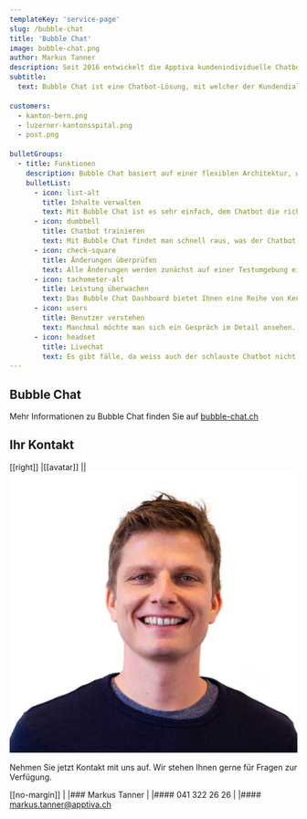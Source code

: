 ```yaml
---
templateKey: 'service-page'
slug: /bubble-chat
title: 'Bubble Chat'
image: bubble-chat.png
author: Markus Tanner
description: Seit 2016 entwickelt die Apptiva kundenindividuelle Chatbots für zahlreiche Schweizer Unternehmen. Über all diese Jahre hat sich ein Set an Tools, Technologien und Vorgehensweisen angesammelt, aus welchen schliesslich das Produkt Bubble Chat entstanden ist . Bubble Chat ist eine Chatbot-Lösung, mit welcher der Kundendialog effizienter gestaltet werden kann. Dank dem Einsatz von Bubble Chat können sich unsere Kunden auf die fachlichen Inhalte konzentrieren. Die technischen Details regelt Bubble Chat.
subtitle:
  text: Bubble Chat ist eine Chatbot-Lösung, mit welcher der Kundendialog effizienter gestaltet werden kann.

customers:
  - kanton-bern.png
  - luzerner-kantonsspital.png
  - post.png

bulletGroups:
  - title: Funktionen
    description: Bubble Chat basiert auf einer flexiblen Architektur, welche laufend erweitert wird. Bubble Chat bietet eine grosse Palette von Funktionen an, um den unterschiedlichsten Anforderungen gerecht zu werden. Selbstverständlich darf der Spagat zwischen Flexibilität und Einfachheit nicht zu gross sein. Nur so ist es möglich, dass die Verwaltung von Chatbots von den Leuten gemacht werden kann, die sich mit den Inhalten am besten auskennen. Auf diese Herausforderung haben wir bei Bubble Chat von Beginn weg ein grosses Augenmerk gelegt. Bubble Chat unterstützt unter anderem nachfolgende Funktionen.
    bulletList:
      - icon: list-alt
        title: Inhalte verwalten
        text: Mit Bubble Chat ist es sehr einfach, dem Chatbot die richtigen Antworten auf häufig gestellte Fragen beizubringen. Mit Hilfe von vordefinierten Vorlagen können strukturierte Gespräche im Nu konfiguriert werden.
      - icon: dumbbell
        title: Chatbot trainieren
        text: Mit Bubble Chat findet man schnell raus, was der Chatbot noch nicht gut im Griff hat. Die nicht verstandenen Äusserungen können unkompliziert der richtigen Absicht zugewiesen werden.
      - icon: check-square
        title: Änderungen überprüfen
        text: Alle Änderungen werden zunächst auf einer Testumgebung eingespielt. Auf diese Weise besteht die Möglichkeit, die Änderungen zu testen, bevor sie veröffentlicht werden.
      - icon: tachometer-alt
        title: Leistung überwachen
        text: Das Bubble Chat Dashboard bietet Ihnen eine Reihe von Kennzahlen für die Chatbot-Analyse. Viele der Fähigkeiten des Chatbots werden durch diese Metriken gemessen.
      - icon: users
        title: Benutzer verstehen
        text: Manchmal möchte man sich ein Gespräch im Detail ansehen. Bubble Chat kann nicht nur den Verlauf jedes Gesprächs anzeigen, sondern auch die Konversationen in Echtzeit aktualisieren.
      - icon: headset
        title: Livechat
        text: Es gibt fälle, da weiss auch der schlauste Chatbot nicht weiter. In diesem Fall kann die Konversation an eine echte Person übergeben werden.
---
```


## Bubble Chat

Mehr Informationen zu Bubble Chat finden Sie auf [bubble-chat.ch](https://bubble-chat.ch)

## Ihr Kontakt

[[right]]
|[[avatar]]
||![Markus Tanner](../../data/employees/markus-tanner/markus-tanner-prev.jpg)

Nehmen Sie jetzt Kontakt mit uns auf.
Wir stehen Ihnen gerne für Fragen zur Verfügung.

[[no-margin]]
|
|### Markus Tanner
|
|#### 041 322 26 26
|
|#### [markus.tanner@apptiva.ch](mailto:markus.tanner@apptiva.ch)
